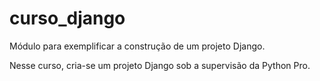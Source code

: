 # curso_django
Módulo para exemplificar a construção de um projeto Django.

Nesse curso, cria-se um projeto Django sob a supervisão da Python Pro.
